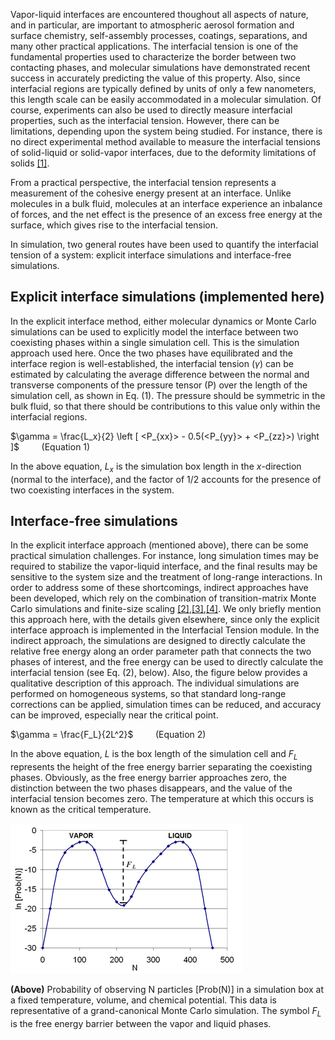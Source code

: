 
Vapor-liquid interfaces are encountered thoughout all aspects of nature, and in particular,
are important to atmospheric aerosol formation and surface chemistry, self-assembly processes,
coatings, separations, and many other practical applications.  The interfacial tension is one
of the fundamental properties used to characterize the border between two contacting phases,
and molecular simulations have demonstrated recent success in accurately predicting the value of
this property.  Also, since interfacial regions are typically defined by units of only a few nanometers,
this length scale can be easily accommodated in a molecular simulation.  Of course, experiments
can also be used to directly measure interfacial properties, such as the interfacial tension. 
However, there can be limitations, depending upon the system being studied.  For instance, there
is no direct experimental method available to measure the interfacial tensions of solid-liquid or
solid-vapor interfaces, due to the deformity limitations of solids [[1]](Interfacial_tension/References#ref_bahadur).

From a practical perspective, the interfacial tension represents a measurement of the cohesive
energy present at an interface.  Unlike molecules in a bulk fluid, molecules at an interface
experience an inbalance of forces, and the net effect is the presence of an excess free energy
at the surface, which gives rise to the interfacial tension.

In simulation, two general routes have been used to quantify the interfacial tension of a
system: explicit interface simulations and interface-free simulations.


## Explicit interface simulations (implemented here)

In the explicit interface method, either molecular dynamics or Monte Carlo simulations
can be used to explicitly model the interface between two coexisting phases within a single
simulation cell.  This is the simulation approach used here.  Once the two phases have
equilibrated and the interface region is well-established, the interfacial tension ($\gamma$) can be estimated by calculating the average
difference between the normal and transverse components of the pressure tensor (P) over the
length of the simulation cell, as shown in Eq. (1).  The pressure should be symmetric in
the bulk fluid, so that there should be contributions to this value only within the interfacial regions.




$\gamma = \frac{L_x}{2} \left [ <P_{xx}> - 0.5(<P_{yy}> + <P_{zz}>) \right ]$ &nbsp; &nbsp; &nbsp; &nbsp; (Equation 1)



In the above equation, $L_x$ is the simulation box length in the $x$-direction (normal to the interface), and the factor of 1/2 accounts for the presence of two coexisting interfaces in the system.



## Interface-free simulations

In the explicit interface approach (mentioned above), there can be some practical simulation
challenges.  For instance, long simulation times may be required to stabilize the vapor-liquid
interface, and the final results may be sensitive to the system size and the treatment of long-range
interactions.  In order to address some of these shortcomings, indirect approaches have been
developed, which rely on the combination of transition-matrix Monte Carlo simulations and
finite-size scaling [[2]](Interfacial_tension/References#ref_singh1),[[3]](Interfacial_tension/References#ref_potoff),[[4]](Interfacial_tension/References#ref_singh2).  We only briefly mention this approach here,
with the details given elsewhere, since only the explicit interface approach is implemented
in the Interfacial Tension module.  In the indirect approach, the simulations are designed
to directly calculate the relative free energy along an order parameter path that connects the
two phases of interest, and the free energy can be used to directly calculate the interfacial
tension (see Eq. (2), below).  Also, the figure below provides a qualitative description of this approach.
The individual simulations are performed on homogeneous systems, so that
standard long-range corrections can be applied, simulation times can be reduced, and accuracy can
be improved, especially near the critical point.




$\gamma = \frac{F_L}{2L^2}$ &nbsp; &nbsp; &nbsp; &nbsp; (Equation 2)



In the above equation, $L$ is the box length of the simulation cell and $F_L$
represents the height of the free energy barrier separating the coexisting phases.  Obviously, as the free
energy barrier approaches zero, the distinction between the two phases disappears, and the value of the interfacial
tension becomes zero.  The temperature at which this occurs is known as the critical temperature.




![](./Probability.gif)

**(Above)** Probability of observing N particles [Prob(N)] in a simulation box at a fixed temperature, volume, and chemical potential. This data is representative of a grand-canonical Monte Carlo simulation.  The symbol $F_L$ is the free energy barrier between the vapor and liquid phases.